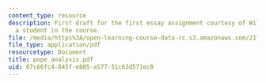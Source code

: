 ```yaml
---
content_type: resource
description: First draft for the first essay assignment courtesy of William Walsh,
  a student in the course.
file: /media/https%3A/open-learning-course-data-rc.s3.amazonaws.com/21l-704-studies-in-poetry-british-poetry-and-the-sciences-of-the-mind-fall-2004/07c66fc4845fe885a57751c63d571ec0_pope_analysis.pdf
file_type: application/pdf
resourcetype: Document
title: pope_analysis.pdf
uid: 07c66fc4-845f-e885-a577-51c63d571ec0
---
```

